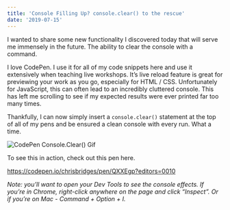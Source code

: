 ```yaml
---
title: 'Console Filling Up? console.clear() to the rescue'
date: '2019-07-15'
---
```


I wanted to share some new functionality I discovered today that will serve me immensely in the future. The ability to clear the console with a command.

I love CodePen. I use it for all of my code snippets here and use it extensively when teaching live workshops. It’s live reload feature is great for previewing your work as you go, especially for HTML / CSS. Unfortunately for JavaScript, this can often lead to an incredibly cluttered console. This has left me scrolling to see if my expected results were ever printed far too many times.

Thankfully, I can now simply insert a `console.clear()` statement at the top of all of my pens and be ensured a clean console with every run. What a time.

![CodePen Console.Clear() Gif](https://blog.codepen.io/wp-content/uploads/2016/02/clearing-console.gif)

To see this in action, check out this pen here. 

https://codepen.io/chrisbridges/pen/QXXEgp?editors=0010

*Note: you’ll want to open your Dev Tools to see the console effects. If you’re in Chrome, right-click anywhere on the page and click “Inspect”. Or if you’re on Mac - Command + Option + I.*